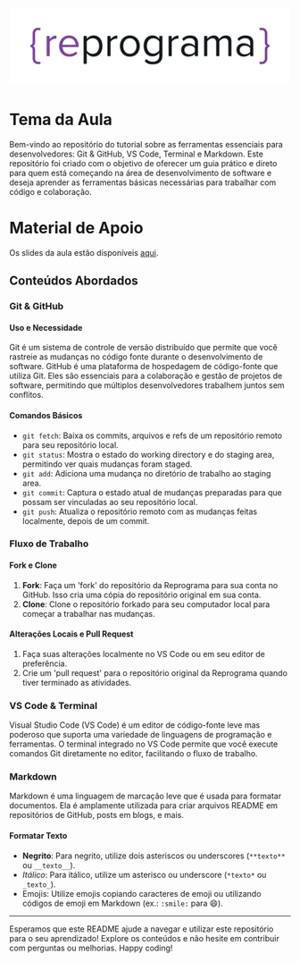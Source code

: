 <h1 align="center">
  <img src="assets/reprograma-fundos-claros.png" alt="logo reprograma" width="500">
</h1>

# Tema da Aula

Bem-vindo ao repositório do tutorial sobre as ferramentas essenciais para desenvolvedores: Git & GitHub, VS Code, Terminal e Markdown. Este repositório foi criado com o objetivo de oferecer um guia prático e direto para quem está começando na área de desenvolvimento de software e deseja aprender as ferramentas básicas necessárias para trabalhar com código e colaboração.

# Material de Apoio

Os slides da aula estão disponíveis [aqui](./material/revisao-on29-git-github.pdf).

## Conteúdos Abordados

### Git & GitHub

#### Uso e Necessidade

Git é um sistema de controle de versão distribuído que permite que você rastreie as mudanças no código fonte durante o desenvolvimento de software. GitHub é uma plataforma de hospedagem de código-fonte que utiliza Git. Eles são essenciais para a colaboração e gestão de projetos de software, permitindo que múltiplos desenvolvedores trabalhem juntos sem conflitos.

#### Comandos Básicos

- `git fetch`: Baixa os commits, arquivos e refs de um repositório remoto para seu repositório local.
- `git status`: Mostra o estado do working directory e do staging area, permitindo ver quais mudanças foram staged.
- `git add`: Adiciona uma mudança no diretório de trabalho ao staging area.
- `git commit`: Captura o estado atual de mudanças preparadas para que possam ser vinculadas ao seu repositório local.
- `git push`: Atualiza o repositório remoto com as mudanças feitas localmente, depois de um commit.

### Fluxo de Trabalho

#### Fork e Clone

1. **Fork**: Faça um 'fork' do repositório da Reprograma para sua conta no GitHub. Isso cria uma cópia do repositório original em sua conta.
2. **Clone**: Clone o repositório forkado para seu computador local para começar a trabalhar nas mudanças.

#### Alterações Locais e Pull Request

1. Faça suas alterações localmente no VS Code ou em seu editor de preferência.
2. Crie um 'pull request' para o repositório original da Reprograma quando tiver terminado as atividades.

### VS Code & Terminal

Visual Studio Code (VS Code) é um editor de código-fonte leve mas poderoso que suporta uma variedade de linguagens de programação e ferramentas. O terminal integrado no VS Code permite que você execute comandos Git diretamente no editor, facilitando o fluxo de trabalho.

### Markdown

Markdown é uma linguagem de marcação leve que é usada para formatar documentos. Ela é amplamente utilizada para criar arquivos README em repositórios de GitHub, posts em blogs, e mais.

#### Formatar Texto

- **Negrito**: Para negrito, utilize dois asteriscos ou underscores (`**texto**` ou `__texto__`).
- *Itálico*: Para itálico, utilize um asterisco ou underscore (`*texto*` ou `_texto_`).
- Emojis: Utilize emojis copiando caracteres de emoji ou utilizando códigos de emoji em Markdown (ex.: `:smile:` para 😄).

---

Esperamos que este README ajude a navegar e utilizar este repositório para o seu aprendizado! Explore os conteúdos e não hesite em contribuir com perguntas ou melhorias. Happy coding!
